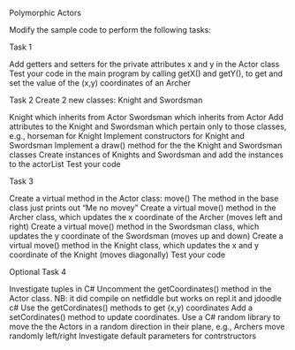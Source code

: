 Polymorphic Actors

Modify the sample code to perform the following tasks:

Task 1

Add getters and setters for the private attributes x and y in the Actor class
Test your code in the main program by calling getX() and getY(), to get and set the value of the (x,y) coordinates of an Archer

Task 2
Create 2 new classes: Knight and Swordsman

Knight which inherits from Actor
Swordsman which inherits from Actor
Add attributes to the Knight and Swordsman which pertain only to those classes, e.g., horseman for Knight
Implement constructors for Knight and Swordsman
Implement a draw() method for the the Knight and Swordsman classes
Create instances of Knights and Swordsman and add the instances to the actorList
Test your code

Task 3

Create a virtual method in the Actor class: move()
The method in the base class just prints out “Me no movey”
Create a virtual move() method in the Archer class, which updates the x coordinate of the Archer (moves left and right)
Create a virtual move() method in the Swordsman class, which updates the y coordinate of the Swordsman (moves up and down)
Create a virtual move() method in the Knight class, which updates the x and y coordinate of the Knight  (moves diagonally)
Test your code

Optional Task 4

Investigate tuples in C#
Uncomment the getCoordinates() method in the Actor class.
NB: it did compile on netfiddle but works on repl.it and jdoodle c#
Use the getCordinates() methods to get (x,y) coordinates 
Add a setCordinates() method to update coordinates.
Use a C# random library to move the the Actors in a random direction in their plane, e.g., Archers move randomly left/right
Investigate default parameters for contrstructors
